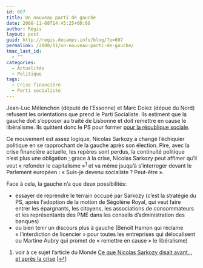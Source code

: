 ```yaml
---
id: 607
title: Un nouveau parti de gauche
date: 2008-11-08T14:45:25+00:00
author: Régis
layout: post
guid: http://regis.decamps.info/blog/?p=607
permalink: /2008/11/un-nouveau-parti-de-gauche/
tmac_last_id:
  - ""
categories:
  - Actualités
  - Politique
tags:
  - Crise financière
  - Parti socialiste
---
```

Jean-Luc Mélenchon (député de l’Essonne) et Marc Dolez (dépué du Nord) refusent les orientations que prend le Parti Socialiste. Ils estiment que la gauche doit s’opposer au traité de Lisbonne et doit remettre en cause le libéralisme. Ils quittent donc le PS pour former [pour la république sociale](http://www.casuffitcommeca.fr/).

Ce mouvement est assez logique, Nicolas Sarkozy a changé l’échiquier politique en se rapprochant de la gauche après son élection. Pire, avec la crise financière actuelle, les repères sont perdus, la continuité politique n’est plus une obligation ; grace à la crise, Nicolas Sarkozy peut affimer qu’il veut « refonder le capitalisme »<sup><a href="#footnote_0_607" id="identifier_0_607" class="footnote-link footnote-identifier-link" title="voir &agrave; ce sujet l’article du Monde Ce que Nicolas Sarkozy disait avant&hellip; et apr&egrave;s la crise">1</a></sup> et va même jsuqu’à s’interroger devant le Parlement européen : « Suis-je devenu socialiste ? Peut-être ».

Face à cela, la gauche n’a que deux possibilités: 

  * essayer de reprendre le terrain occupé par Sarkozy (c’est la stratégie du PS, après l’adoption de la motion de Ségolène Royal, qui veut faire entrer les épargnants, les citoyens, les associations de consommateurs et les représentants des PME dans les conseils d’administration des banques)
  * ou bien tenir un discours plus à gauche (Benoît Hamon qui réclame « l’interdiction de licencier » pour toutes les entreprises qui délocalisent ou Martine Aubry qui promet de « remettre en cause » le libéralisme)

<ol class="footnotes">
  <li id="footnote_0_607" class="footnote">
    voir à ce sujet l’article du Monde <a href="http://www.lemonde.fr/politique/article/2008/11/07/ce-que-nicolas-sarkozy-disait-avant-et-apres-la-crise_1115927_823448.html">Ce que Nicolas Sarkozy disait avant… et après la crise</a> [<a href="#identifier_0_607" class="footnote-link footnote-back-link">&#8617;</a>]
  </li>
</ol>
